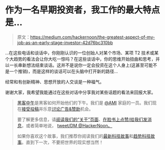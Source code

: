 # 作为一名早期投资者，我工作的最大特点是…

> 原文：<https://medium.com/hackernoon/the-greatest-aspect-of-my-job-as-an-early-stage-investor-42d76bc310bb>

…在这些电话和谈话中，你刚刚认识的一位创始人对某个市场、某项 T2 技术或某个大趋势的看法会让你大吃一惊吗？在这些谈话中，你的思维开始扭曲和思考，并以一长串新想法结束谈话。这并不是说你一定会投资在这个人身上(这甚至可能不是一个推销)，而是这样的谈话可以在头脑中打开新的路径…

经常和有创新精神、思想开放的人交谈是一种福气。

谢谢大家，我希望我能通过在这些对话中分享我对某些话题的看法来回报大家。

> [黑客中午](http://bit.ly/Hackernoon)是黑客如何开始他们的下午。我们是 [@AMI](http://bit.ly/atAMIatAMI) 家庭的一员。我们现在[接受投稿](http://bit.ly/hackernoonsubmission)并乐意[讨论广告&赞助](mailto:partners@amipublications.com)机会。
> 
> 要了解更多信息，请[阅读我们的“关于”页面](https://goo.gl/4ofytp)、[在脸书上点赞/给我们发消息](http://bit.ly/HackernoonFB)，或者简单地说， [tweet/DM @HackerNoon。](https://goo.gl/k7XYbx)
> 
> 如果你喜欢这个故事，我们推荐你阅读我们的[最新科技故事](http://bit.ly/hackernoonlatestt)和[趋势科技故事](https://hackernoon.com/trending)。直到下一次，不要把世界的现实想当然！